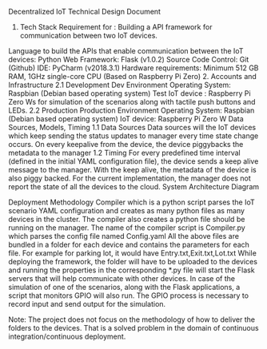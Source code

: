 Decentralized IoT Technical Design Document

1. Tech Stack
Requirement for : Building a API framework for communication between two IoT devices.


Language to build the APIs that enable communication between the IoT devices: Python
Web Framework: Flask (v1.0.2)
Source Code Control: Git (Github)
IDE: PyCharm (v2018.3.1)
Hardware requirements: Minimum 512 GB RAM, 1GHz single-core CPU (Based on Raspberry Pi Zero)
2. Accounts and Infrastructure
2.1 Development
Dev Environment
Operating System: Raspbian (Debian based operating system)
Test IoT device : Raspberry Pi Zero Ws for simulation of the scenarios along with tactile push buttons and LEDs.
2.2 Production
Production Environment
Operating System: Raspbian (Debian based operating system)
IoT device: Raspberry Pi Zero W
Data Sources, Models, Timing
1.1 Data Sources
Data sources will the IoT devices which keep sending the status updates to manager every time state change occurs.
On every keepalive from the device, the device piggybacks the metadata to the manager
1.2 Timing
For every predefined time interval (defined in the initial YAML configuration file), the device sends a keep alive message to the manager. With the keep alive, the metadata of the device is also piggy backed.
For the current implementation, the manager does not report the state of all the devices to the cloud.
System Architecture Diagram


Deployment Methodology
Compiler which is a python script parses the IoT scenario YAML configuration and creates as many python files as many devices in the cluster. The compiler also creates a python file should be running on the manager. The name of the compiler script is Compiler.py which parses the config file named Config.yaml
All the above files are bundled in a folder for each device and contains the parameters for each file. For example for parking lot, it would have Entry.txt,Exit.txt,Lot.txt
While deploying the framework, the folder will have to be uploaded to the devices and running the properties in the corresponding *.py file will start the Flask servers that will help communicate with other devices.
In case of the simulation of one of the scenarios, along with the Flask applications, a script that monitors GPIO will also run. The GPIO process is necessary to record input and send output for the simulation.

Note: The project does not focus on the methodology of how to deliver the folders to the devices. That is a solved problem in the domain of continuous integration/continuous deployment.
